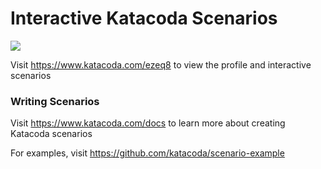 # Interactive Katacoda Scenarios

[![](http://shields.katacoda.com/katacoda/ezeq8/count.svg)](https://www.katacoda.com/ezeq8 "Get your profile on Katacoda.com")

Visit https://www.katacoda.com/ezeq8 to view the profile and interactive scenarios

### Writing Scenarios
Visit https://www.katacoda.com/docs to learn more about creating Katacoda scenarios

For examples, visit https://github.com/katacoda/scenario-example
